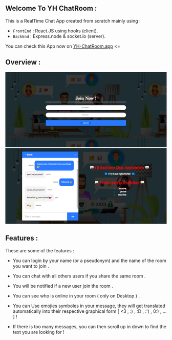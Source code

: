 ## Welcome To YH ChatRoom :

This is a RealTime Chat App created from scratch mainly using :

* `FrontEnd` : React.JS using hooks (client).
* `BackEnd` : Express.node & socket.io (server).

You can check this App now on [YH-ChatRoom.app](https://yh-chatroom.netlify.app/) <=

## Overview :

![](client/public/chat1.png)
![](client/public/chat2.png)

## Features :

These are some of the features :

* You can login by your name (or a pseudonym) and the name of the room you want to join .

* You can chat with all others users if you share the same room .

* You will be notified if a new user join the room .

* You can see who is online in your room ( only on Desktop ) .

* You can Use emojies symboles in your message, they will get translated automatically into their respective graphical form [ <3 , :) , :D , :') , 0:) , ... ] !

* If there is too many messages, you can then scroll up in down to find the text you are looking for !
